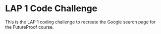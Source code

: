 # LAP 1 Code Challenge

This is the LAP 1 coding challenge to recreate the Google search page for the FutureProof course.

